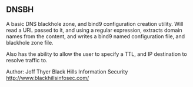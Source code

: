 ## DNSBH

A basic DNS blackhole zone, and bind9 configuration creation
utility.  Will read a URL passed to it, and using a regular
expression, extracts domain names from the content, and
writes a bind9 named configuration file, and blackhole
zone file.

Also has the ability to allow the user to specify a TTL, and
IP destination to resolve traffic to.

Author: Joff Thyer
Black Hills Information Security
http://www.blackhillsinfosec.com/



